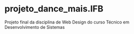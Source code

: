 # projeto_dance_mais.IFB
Projeto final da disciplina de Web Design do curso Técnico em Desenvolvimento de Sistemas
